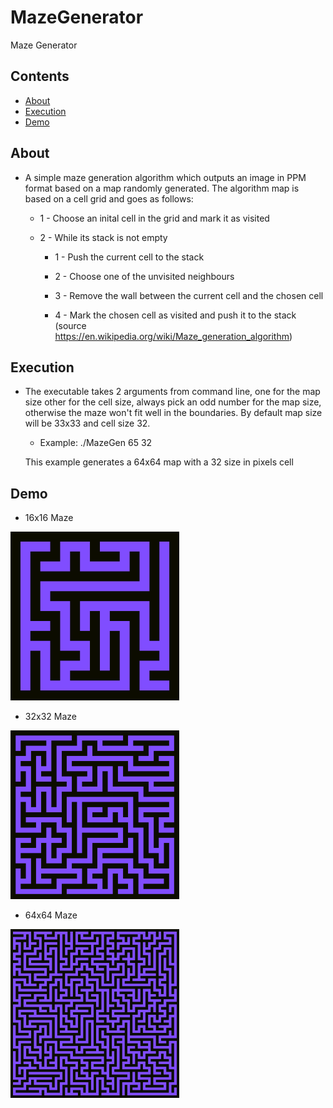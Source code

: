 # MazeGenerator
Maze Generator

## Contents

- [About](#about)
- [Execution](#execution)
- [Demo](#demo)

## About
- A simple maze generation algorithm which outputs an image in PPM format based on a map randomly generated. The
algorithm map is based on a cell grid and goes as follows:

    - 1 - Choose an inital cell in the grid and mark it as visited
      
    - 2 - While its stack is not empty
        
        - 1 - Push the current cell to the stack
        
        - 2 - Choose one of the unvisited neighbours
        
        - 3 - Remove the wall between the current cell and the chosen cell
        
        - 4 - Mark the chosen cell as visited and push it to the stack
          (source https://en.wikipedia.org/wiki/Maze_generation_algorithm)
          
      
## Execution
- The executable takes 2 arguments from command line, one for the map size other for the cell size,
always pick an odd number for the map size, otherwise the maze won't fit well in the boundaries. By default
map size will be 33x33 and cell size 32.
     - Example:  ./MazeGen 65 32
     
     This example generates a 64x64 map with a 32 size in pixels cell

## Demo
 - 16x16 Maze
 <img src="https://github.com/ArielOliveira/MazeGenerator/blob/master/demo/map16x16.png" width="270" height="270">
 
 - 32x32 Maze
 <img src="https://github.com/ArielOliveira/MazeGenerator/blob/master/demo/map32x32.png" width="270" height="270">
 
 - 64x64 Maze
 <img src="https://github.com/ArielOliveira/MazeGenerator/blob/master/demo/map64x64.png" width="270" height="270">

